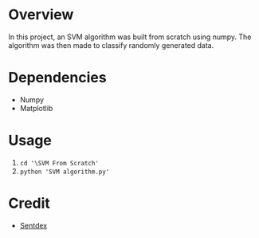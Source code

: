 # Overview
In this project, an SVM algorithm was built from scratch using numpy.
The algorithm was then made to classify randomly generated data.


# Dependencies
* Numpy
* Matplotlib

# Usage
1. `cd '\SVM From Scratch' `
1. `python 'SVM algorithm.py'`

# Credit
* [Sentdex](https://www.youtube.com/channel/UCfzlCWGWYyIQ0aLC5w48gBQ)
